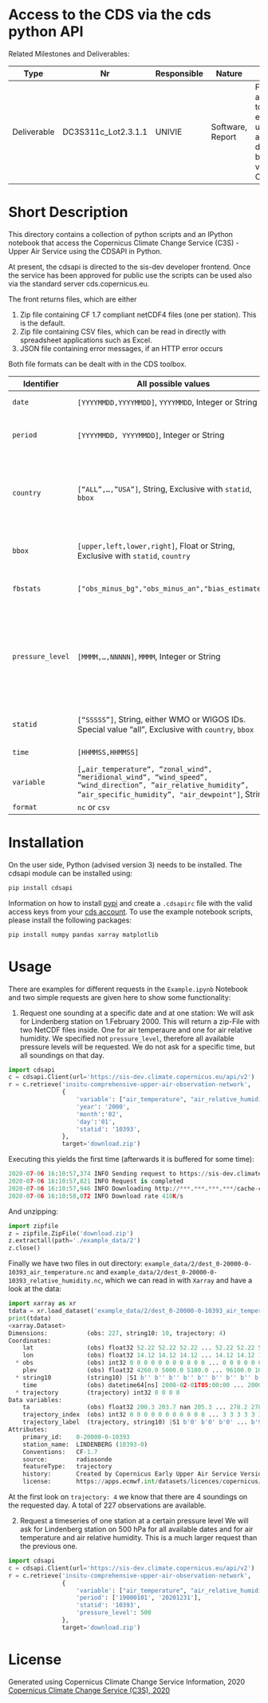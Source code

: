# Access to the CDS via the cds python API

Related Milestones and Deliverables:


Type | Nr | Responsible | Nature | Title| Due | Status | File
---|---|---|---|---|---|---|---
Deliverable | DC3S311c_Lot2.3.1.1 | UNIVIE | Software, Report | First access to early upper air data base via CDS | March 2020 | July 2020 | code/* 

# Short Description

This directory contains a collection of python scripts and an IPython notebook that access the Copernicus Climate Change Service (C3S) - Upper Air Service using the CDSAPI in Python.

At present, the cdsapi is directed to the sis-dev developer frontend. Once the service has been approved for public use the scripts can be used also via the standard server cds.copernicus.eu.

The front returns files, which are either

1. Zip file containing CF 1.7 compliant netCDF4 files (one per station). This is the default.
2. Zip file containing CSV files, which can be read in directly with spreadsheet applications such as Excel. 
3. JSON file containing error messages, if an HTTP error occurs

Both file formats can be dealt with in the CDS toolbox. 

| Identifier       | All possible values                                          | Explanation                                                  |
| ---------------- | ------------------------------------------------------------ | ------------------------------------------------------------ |
| `date`           | `[YYYYMMDD,YYYYMMDD]`, `YYYYMMDD`, Integer or String         | List of dates of launches                        |
| `period`           | `[YYYYMMDD, YYYYMMDD]`, Integer or String         | Start and End of a period of dates of launches                        |
| `country`        | `[“ALL”,…,”USA”]`, String, Exclusive with `statid`, `bbox` | Country codes of stations to be selected according to WMO, see examples below.                    |
| `bbox`           | `[upper,left,lower,right]`, Float or String, Exclusive with `statid`, `country` | Boundaries of lat/lon rectangle to select stations           |
| `fbstats`        | `["obs_minus_bg","obs_minus_an","bias_estimate"]`            | ERA5 feedback information                                    |
| `pressure_level` | `[MMMM,…,NNNNN]`, `MMMM`, Integer or String                  | Pressure levels in Pascal. 16 standard pressure levels (10-1000 hPa) or significant levels (if omitted) |
| `statid`         | `[“SSSSS”]`, String, either WMO or WIGOS IDs. Special value “all”, Exclusive with `country`, `bbox` | WMO or WIGOS station ID                                      |
| `time`           | `[HHMMSS,HHMMSS]`                                            | List of times permitted.                                     |
| `variable`       | `[„air_temperature“, “zonal_wind“, “meridional_wind“, “wind_speed”, ”wind_direction”, ”air_relative_humidity”, ”air_specific_humidity”, "air_dewpoint"]`, String | Meteorological variables                                     |
| `format`         | `nc` or `csv`    | Output format |



# Installation

On the user side, Python (advised version 3) needs to be installed. The cdsapi module can be installed using:
```python
pip install cdsapi
```
Information on how to install [pypi](https://pypi.org/project/cdsapi/) and create a `.cdsapirc` file with the valid access keys from your [cds account](https://cds.climate.copernicus.eu/api-how-to).
To use the example notebook scripts, please install the following packages:
```python
pip install numpy pandas xarray matplotlib 
```

# Usage

There are examples for different requests in the `Example.ipynb` Notebook and two simple requests are given here to show some functionality:

1. Request one sounding at a specific date and at one station:
We will ask for Lindenberg station on 1.February 2000. This will return a zip-File with two NetCDF files inside. One for air temperaure and one for air relative humidity. We specified not `pressure_level`, therefore all available pressure levels will be requested. We do not ask for a specific time, but all soundings on that day.
```python
import cdsapi
c = cdsapi.Client(url='https://sis-dev.climate.copernicus.eu/api/v2')   # at the moment this is not in the default catalogue
r = c.retrieve('insitu-comprehensive-upper-air-observation-network',
               {
                   'variable': ["air_temperature", "air_relative_humidity"],
                   'year': '2000',
                   'month':'02',
                   'day':'01',
                   'statid': '10393',
               }, 
               target='download.zip')
```
Executing this yields the first time (afterwards it is buffered for some time):
```python
2020-07-06 16:10:57,374 INFO Sending request to https://sis-dev.climate.copernicus.eu/api/v2/resources/insitu-comprehensive-upper-air-observation-network
2020-07-06 16:10:57,821 INFO Request is completed
2020-07-06 16:10:57,946 INFO Downloading http://***.***.***.***/cache-compute-0002/cache/data2/adaptor.comprehensive_upper_air.retrieve-1593518168.404673-17157-1-e369f43b-1db4-45bd-aa35-d909d7e46443.zip to download.zip (52.4K)
2020-07-06 16:10:58,072 INFO Download rate 418K/s
```
And unzipping:
```python
import zipfile
z = zipfile.ZipFile('download.zip')
z.extractall(path='./example_data/2')
z.close()
```
Finally we have two files in out directory: `example_data/2/dest_0-20000-0-10393_air_temperature.nc` and `example_data/2/dest_0-20000-0-10393_relative_humidity.nc`,
which we can read in with `Xarray` and have a look at the data:
```python
import xarray as xr
tdata = xr.load_dataset('example_data/2/dest_0-20000-0-10393_air_temperature.nc')
print(tdata)
<xarray.Dataset>
Dimensions:           (obs: 227, string10: 10, trajectory: 4)
Coordinates:
    lat               (obs) float32 52.22 52.22 52.22 ... 52.22 52.22 52.22
    lon               (obs) float32 14.12 14.12 14.12 ... 14.12 14.12 14.12
  * obs               (obs) int32 0 0 0 0 0 0 0 0 0 0 0 ... 0 0 0 0 0 0 0 0 0 0
    plev              (obs) float32 4260.0 5000.0 5180.0 ... 96100.0 100000.0
  * string10          (string10) |S1 b'' b'' b'' b'' b'' b'' b'' b'' b'' b''
    time              (obs) datetime64[ns] 2000-02-01T05:00:00 ... 2000-02-01T23:00:00
  * trajectory        (trajectory) int32 0 0 0 0
Data variables:
    ta                (obs) float32 200.3 203.7 nan 205.3 ... 278.2 278.2 nan
    trajectory_index  (obs) int32 0 0 0 0 0 0 0 0 0 0 0 ... 3 3 3 3 3 3 3 3 3 3
    trajectory_label  (trajectory, string10) |S1 b'0' b'0' b'0' ... b'9' b'2'
Attributes:
    primary_id:    0-20000-0-10393
    station_name:  LINDENBERG (10393-0)
    Conventions:   CF-1.7
    source:        radiosonde
    featureType:   trajectory
    history:       Created by Copernicus Early Upper Air Service Version 0, 3...
    license:       https://apps.ecmwf.int/datasets/licences/copernicus/
```
At the first look on `trajectory: 4` we know that there are 4 soundings on the requested day. A total of 227 observations are available. 

2. Request a timeseries of one station at a certain pressure level
We will ask for Lindenberg station on 500 hPa for all available dates and for air temperature and air relative humidity. This is a much larger request than the previous one.

```python
import cdsapi
c = cdsapi.Client(url='https://sis-dev.climate.copernicus.eu/api/v2')   # at the moment this is not in the default catalogue
r = c.retrieve('insitu-comprehensive-upper-air-observation-network',
               {
                   'variable': ["air_temperature", "air_relative_humidity"],
                   'period': ['19000101', '20201231'],
                   'statid': '10393',
                   'pressure_level': 500
               }, 
               target='download.zip')
```


# License

Generated using Copernicus Climate Change Service Information, 2020
[Copernicus Climate Change Service (C3S), 2020](https://apps.ecmwf.int/datasets/licences/copernicus/)

